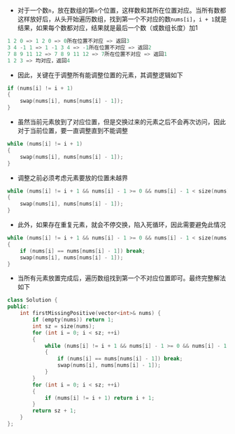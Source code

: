 * 对于一个数`n`，放在数组的第`n`个位置，这样数和其所在位置对应。当所有数都这样放好后，从头开始遍历数组，找到第一个不对应的数`nums[i]`，`i + 1`就是结果，如果每个数都对应，结果就是最后一个数（或数组长度）加1

```cpp
1 2 0 => 1 2 0 => 0所在位置不对应 => 返回3
3 4 -1 1 => 1 -1 3 4 => -1所在位置不对应 => 返回2
7 8 9 11 12 => 7 8 9 11 12 => 7所在位置不对应 => 返回1
1 2 3 => 均对应，返回4
```

* 因此，关键在于调整所有能调整位置的元素，其调整逻辑如下

```cpp
if (nums[i] != i + 1)
{
    swap(nums[i], nums[nums[i] - 1]);
}
```

* 虽然当前元素放到了对应位置，但是交换过来的元素之后不会再次访问，因此对于当前位置，要一直调整直到不能调整

```cpp
while (nums[i] != i + 1)
{
    swap(nums[i], nums[nums[i] - 1]);
}
```

* 调整之前必须考虑元素要放的位置未越界

```cpp
while (nums[i] != i + 1 && nums[i] - 1 >= 0 && nums[i] - 1 < size(nums))
{
    swap(nums[i], nums[nums[i] - 1]);
}
```

* 此外，如果存在重复元素，就会不停交换，陷入死循环，因此需要避免此情况

```cpp
while (nums[i] != i + 1 && nums[i] - 1 >= 0 && nums[i] - 1 < size(nums))
{
    if (nums[i] == nums[nums[i] - 1]) break;
    swap(nums[i], nums[nums[i] - 1]);
}
```

* 当所有元素放置完成后，遍历数组找到第一个不对应位置即可。最终完整解法如下

```cpp
class Solution {
public:
    int firstMissingPositive(vector<int>& nums) {
        if (empty(nums)) return 1;
        int sz = size(nums);
        for (int i = 0; i < sz; ++i)
        {
            while (nums[i] != i + 1 && nums[i] - 1 >= 0 && nums[i] - 1 < sz)
            {
                if (nums[i] == nums[nums[i] - 1]) break;
                swap(nums[i], nums[nums[i] - 1]);
            }
        }
        for (int i = 0; i < sz; ++i)
        {
            if (nums[i] != i + 1) return i + 1;
        }
        return sz + 1;
    }
};
```
